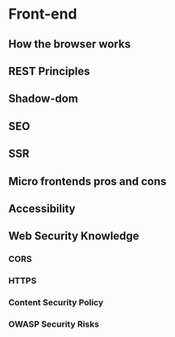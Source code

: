 # Front-end

## How the browser works

## REST Principles

## Shadow-dom

## SEO

## SSR

## Micro frontends pros and cons

## Accessibility

## Web Security Knowledge

### CORS

### HTTPS

### Content Security Policy

### OWASP Security Risks
